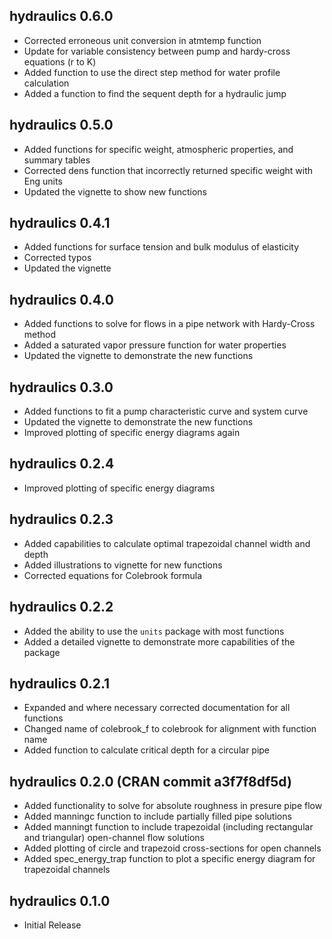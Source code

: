 <!-- NEWS.md is generated from NEWS.Rmd. Please edit that file -->

## hydraulics 0.6.0

-   Corrected erroneous unit conversion in atmtemp function
-   Update for variable consistency between pump and hardy-cross
    equations (r to K)
-   Added function to use the direct step method for water profile
    calculation
-   Added a function to find the sequent depth for a hydraulic jump

## hydraulics 0.5.0

-   Added functions for specific weight, atmospheric properties, and
    summary tables
-   Corrected dens function that incorrectly returned specific weight
    with Eng units
-   Updated the vignette to show new functions

## hydraulics 0.4.1

-   Added functions for surface tension and bulk modulus of elasticity
-   Corrected typos
-   Updated the vignette

## hydraulics 0.4.0

-   Added functions to solve for flows in a pipe network with
    Hardy-Cross method
-   Added a saturated vapor pressure function for water properties
-   Updated the vignette to demonstrate the new functions

## hydraulics 0.3.0

-   Added functions to fit a pump characteristic curve and system curve
-   Updated the vignette to demonstrate the new functions
-   Improved plotting of specific energy diagrams again

## hydraulics 0.2.4

-   Improved plotting of specific energy diagrams

## hydraulics 0.2.3

-   Added capabilities to calculate optimal trapezoidal channel width
    and depth
-   Added illustrations to vignette for new functions
-   Corrected equations for Colebrook formula

## hydraulics 0.2.2

-   Added the ability to use the `units` package with most functions
-   Added a detailed vignette to demonstrate more capabilities of the
    package

## hydraulics 0.2.1

-   Expanded and where necessary corrected documentation for all
    functions
-   Changed name of colebrook_f to colebrook for alignment with function
    name
-   Added function to calculate critical depth for a circular pipe

## hydraulics 0.2.0 (CRAN commit a3f7f8df5d)

-   Added functionality to solve for absolute roughness in presure pipe
    flow
-   Added manningc function to include partially filled pipe solutions
-   Added manningt function to include trapezoidal (including
    rectangular and triangular) open-channel flow solutions
-   Added plotting of circle and trapezoid cross-sections for open
    channels
-   Added spec_energy_trap function to plot a specific energy diagram
    for trapezoidal channels

## hydraulics 0.1.0

-   Initial Release
